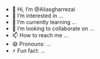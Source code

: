 - 👋 Hi, I’m @Aliasgharrezai
- 👀 I’m interested in ...
- 🌱 I’m currently learning ...
- 💞️ I’m looking to collaborate on ...
- 📫 How to reach me ...
- 😄 Pronouns: ...
- ⚡ Fun fact: ...

<!---
Aliasgharrezai/Aliasgharrezai is a ✨ special ✨ repository because its `README.md` (this file) appears on your GitHub profile.
You can click the Preview link to take a look at your changes.
--->
